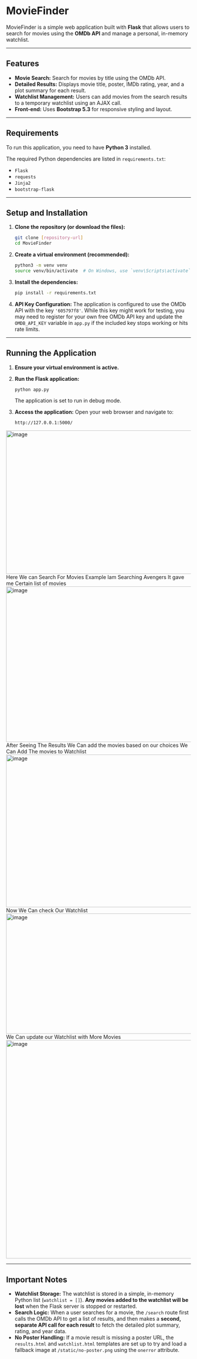 # MovieFinder

MovieFinder is a simple web application built with **Flask** that allows users to search for movies using the **OMDb API** and manage a personal, in-memory watchlist.

-----

## Features

  * **Movie Search:** Search for movies by title using the OMDb API.
  * **Detailed Results:** Displays movie title, poster, IMDb rating, year, and a plot summary for each result.
  * **Watchlist Management:** Users can add movies from the search results to a temporary watchlist using an AJAX call.
  * **Front-end:** Uses **Bootstrap 5.3** for responsive styling and layout.

-----

## Requirements

To run this application, you need to have **Python 3** installed.

The required Python dependencies are listed in `requirements.txt`:

  * `Flask`
  * `requests`
  * `Jinja2`
  * `bootstrap-flask`

-----

## Setup and Installation

1.  **Clone the repository (or download the files):**

    ```bash
    git clone [repository-url]
    cd MovieFinder
    ```

2.  **Create a virtual environment (recommended):**

    ```bash
    python3 -m venv venv
    source venv/bin/activate  # On Windows, use `venv\Scripts\activate`
    ```

3.  **Install the dependencies:**

    ```bash
    pip install -r requirements.txt
    ```

4.  **API Key Configuration:**
    The application is configured to use the OMDb API with the key `'605797f8'`. While this key might work for testing, you may need to register for your own free OMDb API key and update the `OMDB_API_KEY` variable in `app.py` if the included key stops working or hits rate limits.

-----

## Running the Application

1.  **Ensure your virtual environment is active.**

2.  **Run the Flask application:**

    ```bash
    python app.py
    ```

    The application is set to run in debug mode.

3.  **Access the application:**
    Open your web browser and navigate to:

    ```
    http://127.0.0.1:5000/
    ```
<img width="940" height="390" alt="image" src="https://github.com/user-attachments/assets/f649c24e-45c3-45d6-acee-98c6ce084e73" />
  Here We can Search For Movies Example Iam Searching Avengers It gave me Certain list of movies 
<img width="940" height="423" alt="image" src="https://github.com/user-attachments/assets/3b2d8549-2658-4d18-be23-3b6e0a917fde" />
After Seeing The Results We Can add the movies based on our choices We Can Add The movies to Watchlist 
<img width="940" height="415" alt="image" src="https://github.com/user-attachments/assets/44cbbb11-5b98-49b0-badd-d6211a3ea5f2" />
Now We Can check Our Watchlist
<img width="940" height="327" alt="image" src="https://github.com/user-attachments/assets/868f7765-cdb3-4501-b828-bbb7d754e3a5" />
We Can update our Watchlist with More Movies 
<img width="940" height="594" alt="image" src="https://github.com/user-attachments/assets/6b06b0bf-9c43-4c3a-ba74-8bf62b637a54" />

-----

## Important Notes

  * **Watchlist Storage:** The watchlist is stored in a simple, in-memory Python list (`watchlist = []`). **Any movies added to the watchlist will be lost** when the Flask server is stopped or restarted.
  * **Search Logic:** When a user searches for a movie, the `/search` route first calls the OMDb API to get a list of results, and then makes a **second, separate API call for each result** to fetch the detailed plot summary, rating, and year data.
  * **No Poster Handling:** If a movie result is missing a poster URL, the `results.html` and `watchlist.html` templates are set up to try and load a fallback image at `/static/no-poster.png` using the `onerror` attribute.

